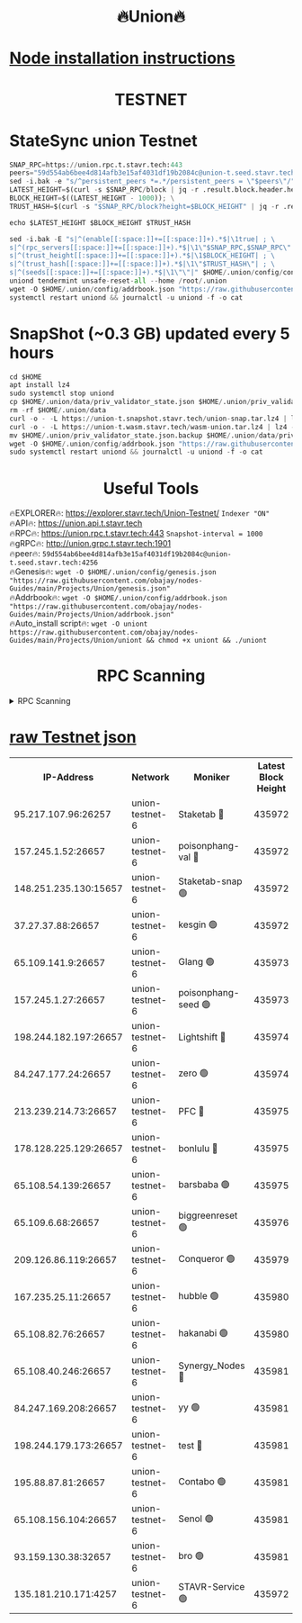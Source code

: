 <h1 align="center"> 🔥Union🔥</h1>

[Node installation instructions](https://github.com/obajay/nodes-Guides/tree/main/Projects/Union)
=

<h1 align="center"> TESTNET</h1>

# StateSync union Testnet
```python
SNAP_RPC=https://union.rpc.t.stavr.tech:443
peers="59d554ab6bee4d814afb3e15af4031df19b2084c@union-t.seed.stavr.tech:4256"
sed -i.bak -e "s/^persistent_peers *=.*/persistent_peers = \"$peers\"/" $HOME/.union/config/config.toml
LATEST_HEIGHT=$(curl -s $SNAP_RPC/block | jq -r .result.block.header.height); \
BLOCK_HEIGHT=$((LATEST_HEIGHT - 1000)); \
TRUST_HASH=$(curl -s "$SNAP_RPC/block?height=$BLOCK_HEIGHT" | jq -r .result.block_id.hash)

echo $LATEST_HEIGHT $BLOCK_HEIGHT $TRUST_HASH

sed -i.bak -E "s|^(enable[[:space:]]+=[[:space:]]+).*$|\1true| ; \
s|^(rpc_servers[[:space:]]+=[[:space:]]+).*$|\1\"$SNAP_RPC,$SNAP_RPC\"| ; \
s|^(trust_height[[:space:]]+=[[:space:]]+).*$|\1$BLOCK_HEIGHT| ; \
s|^(trust_hash[[:space:]]+=[[:space:]]+).*$|\1\"$TRUST_HASH\"| ; \
s|^(seeds[[:space:]]+=[[:space:]]+).*$|\1\"\"|" $HOME/.union/config/config.toml
uniond tendermint unsafe-reset-all --home /root/.union
wget -O $HOME/.union/config/addrbook.json "https://raw.githubusercontent.com/obajay/nodes-Guides/main/Projects/Union/addrbook.json"
systemctl restart uniond && journalctl -u uniond -f -o cat
```
# SnapShot (~0.3 GB) updated every 5 hours
```python
cd $HOME
apt install lz4
sudo systemctl stop uniond
cp $HOME/.union/data/priv_validator_state.json $HOME/.union/priv_validator_state.json.backup
rm -rf $HOME/.union/data
curl -o - -L https://union-t.snapshot.stavr.tech/union-snap.tar.lz4 | lz4 -c -d - | tar -x -C $HOME/.union --strip-components 2
curl -o - -L https://union-t.wasm.stavr.tech/wasm-union.tar.lz4 | lz4 -c -d - | tar -x -C $HOME/.union --strip-components 2
mv $HOME/.union/priv_validator_state.json.backup $HOME/.union/data/priv_validator_state.json
wget -O $HOME/.union/config/addrbook.json "https://raw.githubusercontent.com/obajay/nodes-Guides/main/Projects/Union/addrbook.json"
sudo systemctl restart uniond && journalctl -u uniond -f -o cat
```
 <h1 align="center"> Useful Tools</h1>
 
🔥EXPLORER🔥: https://explorer.stavr.tech/Union-Testnet/        `Indexer "ON"` \
🔥API🔥:      https://union.api.t.stavr.tech \
🔥RPC🔥:      https://union.rpc.t.stavr.tech:443              `Snapshot-interval = 1000` \
🔥gRPC🔥:     http://union.grpc.t.stavr.tech:1901 \
🔥peer🔥:     `59d554ab6bee4d814afb3e15af4031df19b2084c@union-t.seed.stavr.tech:4256` \
🔥Genesis🔥:     `wget -O $HOME/.union/config/genesis.json "https://raw.githubusercontent.com/obajay/nodes-Guides/main/Projects/Union/genesis.json"` \
🔥Addrbook🔥: ```wget -O $HOME/.union/config/addrbook.json "https://raw.githubusercontent.com/obajay/nodes-Guides/main/Projects/Union/addrbook.json"``` \
🔥Auto_install script🔥:  `wget -O uniont https://raw.githubusercontent.com/obajay/nodes-Guides/main/Projects/Union/uniont && chmod +x uniont && ./uniont`

<h1 align="center"> RPC Scanning</h1>

<details>
<summary>RPC Scanning</summary>

<h2 align="center"> We scan nodes in real time every 4 hours. And we provide the final result of RPC endpoints.
We cannot influence the operation of these nodes in any way. </h2>


```python
If Voting Power is higher than 0 --> then the Node is a validator of the network and may be subject to attack and be a potential threat to the chain.
```
```python
We marked such validators with a red symbol
```

</details>

[raw Testnet json](https://rpc-check.uniont.stavr.tech/uniont/rpc-uniont-result.json)
=



<table><tr><th>IP-Address</th><th>Network</th><th>Moniker</th><th>Latest Block Height</th><th>Earliest Block Height</th><th>Catching Up</th><th>Tx Index</th><th>Voting Power</th><th>Scan Time</th></tr><tr><td>95.217.107.96:26257</td><td>union-testnet-6</td><td>Staketab 🔴</td><td>435972</td><td>1</td><td>False</td><td>on</td><td>1000002</td><td>2024-03-14T07:47:26.963367099UTC</td></tr><tr><td>157.245.1.52:26657</td><td>union-testnet-6</td><td>poisonphang-val 🔴</td><td>435972</td><td>1</td><td>False</td><td>on</td><td>1000000</td><td>2024-03-14T07:47:27.562042703UTC</td></tr><tr><td>148.251.235.130:15657</td><td>union-testnet-6</td><td>Staketab-snap 🟢</td><td>435972</td><td>1</td><td>False</td><td>on</td><td>0</td><td>2024-03-14T07:47:28.127255970UTC</td></tr><tr><td>37.27.37.88:26657</td><td>union-testnet-6</td><td>kesgin 🟢</td><td>435972</td><td>1</td><td>False</td><td>on</td><td>0</td><td>2024-03-14T07:47:28.442321256UTC</td></tr><tr><td>65.109.141.9:26657</td><td>union-testnet-6</td><td>Glang 🟢</td><td>435973</td><td>1</td><td>False</td><td>on</td><td>0</td><td>2024-03-14T07:47:32.837783287UTC</td></tr><tr><td>157.245.1.27:26657</td><td>union-testnet-6</td><td>poisonphang-seed 🟢</td><td>435973</td><td>1</td><td>False</td><td>on</td><td>0</td><td>2024-03-14T07:47:33.731808810UTC</td></tr><tr><td>198.244.182.197:26657</td><td>union-testnet-6</td><td>Lightshift 🔴</td><td>435974</td><td>1</td><td>False</td><td>on</td><td>1000000</td><td>2024-03-14T07:47:36.064615744UTC</td></tr><tr><td>84.247.177.24:26657</td><td>union-testnet-6</td><td>zero 🟢</td><td>435974</td><td>1</td><td>False</td><td>on</td><td>0</td><td>2024-03-14T07:47:40.510221903UTC</td></tr><tr><td>213.239.214.73:26657</td><td>union-testnet-6</td><td>PFC 🔴</td><td>435975</td><td>1</td><td>False</td><td>on</td><td>1000001</td><td>2024-03-14T07:47:44.783426462UTC</td></tr><tr><td>178.128.225.129:26657</td><td>union-testnet-6</td><td>bonlulu 🔴</td><td>435975</td><td>1</td><td>False</td><td>on</td><td>1000000</td><td>2024-03-14T07:47:45.415607705UTC</td></tr><tr><td>65.108.54.139:26657</td><td>union-testnet-6</td><td>barsbaba 🟢</td><td>435975</td><td>1</td><td>False</td><td>on</td><td>0</td><td>2024-03-14T07:47:45.722510827UTC</td></tr><tr><td>65.109.6.68:26657</td><td>union-testnet-6</td><td>biggreenreset 🟢</td><td>435976</td><td>1</td><td>False</td><td>on</td><td>0</td><td>2024-03-14T07:47:48.126343804UTC</td></tr><tr><td>209.126.86.119:26657</td><td>union-testnet-6</td><td>Conqueror 🟢</td><td>435979</td><td>1</td><td>False</td><td>on</td><td>0</td><td>2024-03-14T07:48:09.600577390UTC</td></tr><tr><td>167.235.25.11:26657</td><td>union-testnet-6</td><td>hubble 🟢</td><td>435980</td><td>1</td><td>False</td><td>on</td><td>0</td><td>2024-03-14T07:48:15.927398528UTC</td></tr><tr><td>65.108.82.76:26657</td><td>union-testnet-6</td><td>hakanabi 🟢</td><td>435980</td><td>1</td><td>False</td><td>on</td><td>0</td><td>2024-03-14T07:48:16.258641604UTC</td></tr><tr><td>65.108.40.246:26657</td><td>union-testnet-6</td><td>Synergy_Nodes 🔴</td><td>435981</td><td>1</td><td>False</td><td>on</td><td>1000001</td><td>2024-03-14T07:48:20.639710062UTC</td></tr><tr><td>84.247.169.208:26657</td><td>union-testnet-6</td><td>yy 🟢</td><td>435981</td><td>1</td><td>False</td><td>on</td><td>0</td><td>2024-03-14T07:48:20.940914299UTC</td></tr><tr><td>198.244.179.173:26657</td><td>union-testnet-6</td><td>test 🔴</td><td>435981</td><td>1</td><td>False</td><td>on</td><td>1000001</td><td>2024-03-14T07:48:23.250454648UTC</td></tr><tr><td>195.88.87.81:26657</td><td>union-testnet-6</td><td>Contabo 🟢</td><td>435981</td><td>1</td><td>False</td><td>on</td><td>0</td><td>2024-03-14T07:48:23.564608179UTC</td></tr><tr><td>65.108.156.104:26657</td><td>union-testnet-6</td><td>Senol 🟢</td><td>435981</td><td>1</td><td>False</td><td>on</td><td>0</td><td>2024-03-14T07:48:23.892502269UTC</td></tr><tr><td>93.159.130.38:32657</td><td>union-testnet-6</td><td>bro 🟢</td><td>435981</td><td>1</td><td>False</td><td>on</td><td>0</td><td>2024-03-14T07:48:24.187379784UTC</td></tr><tr><td>135.181.210.171:4257</td><td>union-testnet-6</td><td>STAVR-Service 🟢</td><td>435972</td><td>433001</td><td>False</td><td>on</td><td>0</td><td>2024-03-14T07:47:27.902819821UTC</td></tr></table>
